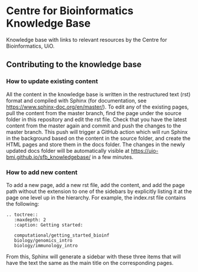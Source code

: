 # Centre for Bioinformatics Knowledge Base
Knowledge base with links to relevant resources by the Centre for Bioinformatics, UiO.

## Contributing to the knowledge base

### How to update existing content

All the content in the knowledge base is written in the restructured text (rst) format and compiled with Sphinx (for documentation, see https://www.sphinx-doc.org/en/master/).
To edit any of the existing pages, pull the content from the master branch, find the page under the source folder in this repository and edit the rst file. Check that 
you have the latest content from the master again and commit and push the changes to the master branch. This push will trigger a GitHub action which will run Sphinx 
in the background based on the content in the source folder, and create the HTML pages and store them in the docs folder. The changes 
in the newly updated docs folder will be automatically visible at https://uio-bmi.github.io/sfb_knowledgebase/ in a few minutes.

### How to add new content

To add a new page, add a new rst file, add the content, and add the page path without the extension to one of the sidebars by explicitly listing 
it at the page one level up in the hierarchy. For example, the index.rst file contains the following:

```
.. toctree::
   :maxdepth: 2
   :caption: Getting started:

   computational/getting_started_bioinf
   biology/genomics_intro
   biology/immunology_intro
```

From this, Sphinx will generate a sidebar with these three items that will have the text the same as the main title on the corresponding pages.
